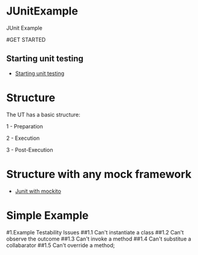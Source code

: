 # JUnitExample
JUnit Example 

#GET STARTED

## Starting unit testing
- [Starting unit testing](/MD/junit-starting-testing.md)

# Structure
 The UT has a basic structure:
 
  1 - Preparation
  
  2 - Execution
  
  3 - Post-Execution

# Structure with any mock framework

- [Junit with mockito](/MD/junit-mockito.md)


# Simple Example 
#1.Example Testability Issues
##1.1 Can't instantiate a class
##1.2 Can't observe the outcome
##1.3 Can't invoke a method
##1.4 Can't substitue a collabarator
##1.5 Can't override a method;

